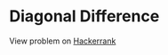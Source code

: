 # Diagonal Difference


View problem on [Hackerrank](https://www.hackerrank.com/challenges/diagonal-difference/problem?isFullScreen=false)